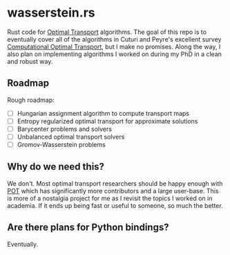 # wasserstein.rs

Rust code for [Optimal Transport](https://en.wikipedia.org/wiki/Transportation_theory_(mathematics)) algorithms. The goal of this repo is to eventually cover all of the algorithms in Cuturi and Peyre's excellent survey [Computational Optimal Transport](https://arxiv.org/pdf/1803.00567), but I make no promises. Along the way, I also plan on implementing algorithms I worked on during my PhD in a clean and robust way.

## Roadmap

Rough roadmap:
- [ ] Hungarian assignment algorithm to compute transport maps
- [ ] Entropy regularized optimal transport for approximate solutions
- [ ] Barycenter problems and solvers
- [ ] Unbalanced optimal transport solvers
- [ ] Gromov-Wasserstein problems

## Why do we need this?

We don't. Most optimal transport researchers should be happy enough with [POT](https://pythonot.github.io/) which has significantly more contributors and a large user-base. This is more of a nostalgia project for me as I revisit the topics I worked on in academia. If it ends up being fast or useful to someone, so much the better.

## Are there plans for Python bindings?

Eventually.
